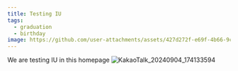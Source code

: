 ```yaml
---
title: Testing IU
tags:
  - graduation
  - birthday
image: https://github.com/user-attachments/assets/427d272f-e69f-4b66-9cc8-3bfa39091c1f
---
```


We are testing IU in this homepage
![KakaoTalk_20240904_174133594](https://github.com/user-attachments/assets/427d272f-e69f-4b66-9cc8-3bfa39091c1f)
